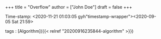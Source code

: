+++
title = "Overflow"
author = ["John Doe"]
draft = false
+++

Time-stamp: <2020-11-21 01:03:05 gyh"timestamp-wrapper"><span class="timestamp">&lt;2020-09-05 Sat 21:59&gt;</span></span>

tags
: [Algorithm]({{< relref "20200916235844-algorithm" >}})
